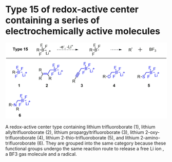 # Type 15 of redox-active center containing a series of electrochemically active molecules
![My Local Image](../Images/Type15.png 'Type 15 of redox-active center containing a series of electrochemically active')

A redox-active center type containing lithium trifluoroborate (1), lithium allyltrifluoroborate (2), lithium propargyltrifluoroborate (3), lithium 2-oxy-trifluoroborate (4), lithium 2-thio-trifluoroborate (5), and lithium 2-amino-trifluoroborate (6). They are grouped into the same category because these functional groups undergo the same reaction route to release a free Li ion , a BF3 gas molecule and a radical.